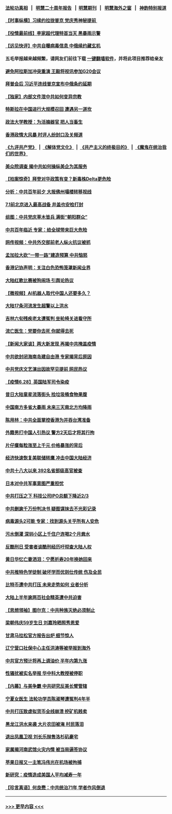#### [法轮功真相](https://github.com/gfw-breaker/truth/blob/master/README.md?t=0) &nbsp;&nbsp;|&nbsp;&nbsp; [明慧二十周年报告](https://github.com/gfw-breaker/mh-reports/blob/master/README.md?t=0) &nbsp;&nbsp;|&nbsp;&nbsp;[明慧期刊](https://github.com/gfw-breaker/mh-qikan) &nbsp;&nbsp;|&nbsp;&nbsp; [明慧海外之窗](https://github.com/gfw-breaker/mh-news/blob/master/README.md?t=0) &nbsp;&nbsp;|&nbsp;&nbsp; [神韵特别报道](https://github.com/gfw-breaker/mh-news/blob/master/shenyun.md?t=0)
#### [【时事纵横】习续约拉拢普京 党庆秀神秘提前 ](../pages/nsc413/n13054125.md?t=06290901) 
#### [【役情最前线】李家超代理特首当天 黑暴雨示警](../pages/nsc413/n13054093.md?t=06290901) 
#### [【远见快评】中共自曝病毒信息 中俄续约藏玄机](../pages/nsc413/n13054117.md?t=06290901) 
#### 五毛举报越来越频繁，请网友们前往下载 [一键翻墙软件](https://github.com/gfw-breaker/ssr-accounts)，并将此项目推荐给亲友
#### [避免阿拉斯加冲突重演 王毅将视讯参加G20会议](../pages/nsc413/n13054147.md?t=06290901) 
#### [拜普会后 习近平连线普京宣布中俄条约延期](../pages/nsc413/n13053898.md?t=06290901) 
#### [【独家】内部文件泄中共如何变异宗教](../pages/nsc413/n13031727.md?t=06290901) 
#### [特斯拉在中国进行大规模召回 遭遇另一道坎](../pages/nsc413/n13053896.md?t=06290901) 
#### [政法大学教授：为活摘器官 把人当畜生](../pages/nsc413/n13053924.md?t=06290901) 
#### [香港政情大风暴 时评人纷封口及关频道](../pages/nsc413/n13053872.md?t=06290901) 
#### [《九评共产党》](https://github.com/begood0513/9ping.md/blob/master/README.md) &nbsp;|&nbsp; [《解体党文化》](../../../../jtdwh.md/blob/master/README.md)  &nbsp;|&nbsp; [《共产主义的终极目的》](../../../../gczydzjmd.md/blob/master/README.md) &nbsp;|&nbsp; [《魔鬼在统治我们的世界》](../../../../mgztzwmdsj.md/blob/master/README.md) 
#### [美众院调查 揭中共如何操纵美企为其服务](../pages/nsc413/n13053664.md?t=06290901) 
#### [【拍案惊奇】拜登对华政策有变？新毒株Delta更危险](../pages/nsc413/n13053068.md?t=06290901) 
#### [分析：中共百年前夕 大报佛州塌楼转移视线](../pages/nsc413/n13053778.md?t=06290901) 
#### [7.1前北京进入最高战备 井盖也安检打封](../pages/nsc413/n13053641.md?t=06290901) 
#### [组图：中共党庆草木皆兵 满街“朝阳群众”](../pages/nsc413/n13053804.md?t=06290901) 
#### [中共百年临近 专家：给全球带来巨大危险](../pages/nsc413/n13053663.md?t=06290901) 
#### [网传视频：中共外交部前老人纵火抗议被抓](../pages/nsc413/n13053283.md?t=06290901) 
#### [孟加拉大砍“一带一路”建造预算 中共恼怒](../pages/nsc413/n13053425.md?t=06290901) 
#### [香港记协声明：关注白色恐怖笼罩新闻业界](../pages/nsc413/n13053610.md?t=06290901) 
#### [大陆红歌比赛被狗闹场 引舆论热议](../pages/nsc413/n13053245.md?t=06290901) 
#### [【微视频】AI机器人取代中国人还要多久？](../pages/nsc413/n13053369.md?t=06290901) 
#### [大陆17条河流发生超警以上洪水](../pages/nsc413/n13052973.md?t=06290901) 
#### [吉林六旬残疾老太遭冤判 坐轮椅关进看守所](../pages/nsc413/n13050836.md?t=06290901) 
#### [流亡医生：党要你去死 你就得去死](../pages/nsc413/n13052835.md?t=06290901) 
#### [【新闻大家谈】两大新发现 再揭中共掩盖疫情](../pages/nsc413/n13053244.md?t=06290901) 
#### [中共欲封闭海南岛建自由港 专家揭背后原因](../pages/nsc413/n13052645.md?t=06290901) 
#### [中共党庆文艺演出因故罕见提前 网民热议](../pages/nsc413/n13052398.md?t=06290901) 
#### [【疫情6.28】英国陆军司令染疫](../pages/nsc413/n13052662.md?t=06290901) 
#### [昔日大陆童星流落街头 捡垃圾桶食物果腹](../pages/nsc413/n13052850.md?t=06290901) 
#### [中国南方多省大暴雨 未来三天南北方均降雨](../pages/nsc413/n13052681.md?t=06290901) 
#### [陈用林：中共全面掌控香港为并吞台湾准备](../pages/nsc413/n13052566.md?t=06290901) 
#### [外籍男打中国人引热议 警方2天后才将其行拘](../pages/nsc413/n13052316.md?t=06290901) 
#### [片仔癀每粒涨至上千元 价格暴涨的背后](../pages/nsc413/n13052488.md?t=06290901) 
#### [经济快速恢复美联储转鹰 冲击中国大陆经济](../pages/nsc413/n13050978.md?t=06290901) 
#### [中共十八大以来 392名省部级高官被查](../pages/nsc413/n13052397.md?t=06290901) 
#### [日本对中共军事意图严重担忧](../pages/nsc413/n13052270.md?t=06290901) 
#### [中共打压之下 科技公司IPO总额下降近2/3](../pages/nsc413/n13051684.md?t=06290901) 
#### [中共删逾千万份判决书 疑图谋抹去不光彩记录](../pages/nsc413/n13052156.md?t=06290901) 
#### [病毒源头2可能 专家：找到源头关乎所有人安危](../pages/nsc413/n13045323.md?t=06290901) 
#### [污水倒灌 深圳小区上千住户连喝2个月粪水](../pages/nsc413/n13052183.md?t=06290901) 
#### [反酷刑日 受害者谈酷刑经历吁彻查大陆人权](../pages/nsc413/n13051718.md?t=06290901) 
#### [黄日华忆亡妻洒泪：宁愿折寿20年换她回来](../pages/nsc413/n13051612.md?t=06290901) 
#### [中共推特色学徒制 破坏学而优则仕传统 伤及全民](../pages/nsc413/n13051217.md?t=06290901) 
#### [比特币遭中共打压 未来走势如何 业者分析](../pages/nsc413/n13051777.md?t=06290901) 
#### [大陆上半年逾两百社会精英遭中共迫害](../pages/nsc413/n13044485.md?t=06290901) 
#### [【思想领袖】图尔克：中共种族灭绝必须制止](../pages/nsc413/n13015910.md?t=06290901) 
#### [梁朝伟庆59岁生日 刘嘉玲晒照秀恩爱](../pages/nsc413/n13051398.md?t=06290901) 
#### [甘肃马拉松官方报告出炉 细节惊人](../pages/nsc413/n13051626.md?t=06290901) 
#### [辽宁营口社保中心主任洪涛等被举报到海外](../pages/nsc413/n13045220.md?t=06290901) 
#### [中共官方预计将再上调油价 半年内第九涨](../pages/nsc413/n13051416.md?t=06290901) 
#### [性骚扰被实名举报 华中科大教授被停职](../pages/nsc413/n13051460.md?t=06290901) 
#### [【内幕】与美争霸 中共研究反美长臂管辖](../pages/nsc413/n13024693.md?t=06290901) 
#### [宁夏女医生 法轮功学员陈淑琴遭冤判4年半](../pages/nsc413/n13050675.md?t=06290901) 
#### [中共打压致虚拟货币全线崩溃 挖矿机贱卖](../pages/nsc413/n13051291.md?t=06290901) 
#### [黑龙江洪水来袭 大片农田被淹 村民落泪](../pages/nsc413/n13050757.md?t=06290901) 
#### [退出凤凰卫视 刘长乐抛售洛杉矶豪宅](../pages/nsc413/n13051290.md?t=06290901) 
#### [家属揭河南武馆火灾内情 被当局逼签协议](../pages/nsc413/n13050481.md?t=06290901) 
#### [苹果日报又一主笔冯伟光在机场被拘捕](../pages/nsc413/n13051282.md?t=06290901) 
#### [新研究：疫情造成美国人平均减寿一年](../pages/nsc413/n13051240.md?t=06290901) 
#### [【珍言真语】何良懋：中共统治71年 学者作风倒退](../pages/nsc413/n13051043.md?t=06290901) 

----
#### [ >>> 更早内容 <<< ](../indexes/nsc413-earlier.md)
